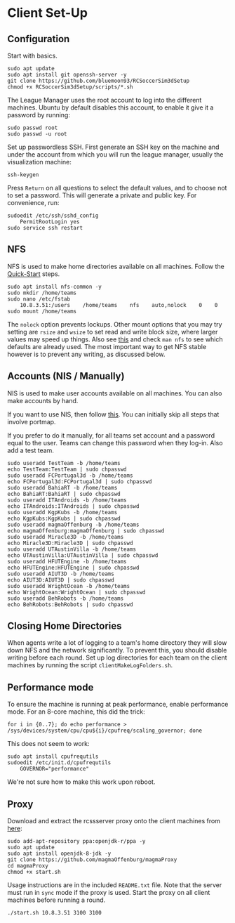 
# Client Set-Up

## Configuration

Start with basics.

	sudo apt update
	sudo apt install git openssh-server -y
	git clone https://github.com/bluemoon93/RCSoccerSim3dSetup
	chmod +x RCSoccerSim3dSetup/scripts/*.sh 

The League Manager uses the root account to log into the different machines. Ubuntu by default disables this account, to enable it give it a password by running:

	sudo passwd root
	sudo passwd -u root

Set up passwordless SSH. First generate an SSH key on the machine and under the account from which you will run the league manager, usually the visualization machine:

	ssh-keygen

Press `Return` on all questions to select the default values, and to choose not to set a password. This will generate a private and public key. For convenience, run:

	sudoedit /etc/ssh/sshd_config
		PermitRootLogin yes
	sudo service ssh restart

## NFS

NFS is used to make home directories available on all machines. Follow the [Quick-Start](https://help.ubuntu.com/community/SettingUpNFSHowTo) steps.

	sudo apt install nfs-common -y
	sudo mkdir /home/teams
	sudo nano /etc/fstab
		10.8.3.51:/users    /home/teams    nfs    auto,nolock    0    0
	sudo mount /home/teams

The `nolock` option prevents lockups. Other mount options that you may try setting are `rsize` and `wsize` to set read and write block size, where larger values may speed up things. Also see [this](http://www.centos.org/docs/5/html/Deployment_Guide-en-US/s1-nfs-client-config-options.html) and check `man nfs` to see which defaults are already used. The most important way to get NFS stable however is to prevent any writing, as discussed below.

## Accounts (NIS / Manually)

NIS is used to make user accounts available on all machines. You can also make accounts by hand.

If you want to use NIS, then follow [this](https://help.ubuntu.com/community/SettingUpNISHowTo). You can initially skip all steps that involve portmap.

If you prefer to do it manually, for all teams set account and a password equal to the user. Teams can change this password when they log-in. Also add a test team.

	sudo useradd TestTeam -b /home/teams
	echo TestTeam:TestTeam | sudo chpasswd
	sudo useradd FCPortugal3d -b /home/teams
	echo FCPortugal3d:FCPortugal3d | sudo chpasswd
	sudo useradd BahiaRT -b /home/teams
	echo BahiaRT:BahiaRT | sudo chpasswd
	sudo useradd ITAndroids -b /home/teams
	echo ITAndroids:ITAndroids | sudo chpasswd
	sudo useradd KgpKubs -b /home/teams
	echo KgpKubs:KgpKubs | sudo chpasswd
	sudo useradd magmaOffenburg -b /home/teams
	echo magmaOffenburg:magmaOffenburg | sudo chpasswd
	sudo useradd Miracle3D -b /home/teams
	echo Miracle3D:Miracle3D | sudo chpasswd
	sudo useradd UTAustinVilla -b /home/teams	
	echo UTAustinVilla:UTAustinVilla | sudo chpasswd
	sudo useradd HFUTEngine -b /home/teams	
	echo HFUTEngine:HFUTEngine | sudo chpasswd
	sudo useradd AIUT3D -b /home/teams	
	echo AIUT3D:AIUT3D | sudo chpasswd
	sudo useradd WrightOcean -b /home/teams	
	echo WrightOcean:WrightOcean | sudo chpasswd
	sudo useradd BehRobots -b /home/teams	
	echo BehRobots:BehRobots | sudo chpasswd

## Closing Home Directories

When agents write a lot of logging to a team's home directory they will slow down NFS and the network significantly. To prevent this, you should disable writing before each round. Set up log directories for each team on the client machines by running the script `clientMakeLogFolders.sh`.

## Performance mode

To ensure the machine is running at peak performance, enable performance mode. For an 8-core machine, this did the trick:

    for i in {0..7}; do echo performance > /sys/devices/system/cpu/cpu${i}/cpufreq/scaling_governor; done

This does not seem to work:

	sudo apt install cpufrequtils
	sudoedit /etc/init.d/cpufrequtils
		GOVERNOR="performance"

We're not sure how to make this work upon reboot.

## Proxy

Download and extract the rcssserver proxy onto the client machines from [here](https://github.com/magmaOffenburg/magmaProxy):

	sudo add-apt-repository ppa:openjdk-r/ppa -y
	sudo apt update
	sudo apt install openjdk-8-jdk -y
	git clone https://github.com/magmaOffenburg/magmaProxy
	cd magmaProxy
	chmod +x start.sh

Usage instructions are in the included `README.txt` file. Note that the server must run in `sync` mode if the proxy is used. Start the proxy on all client machines before running a round.

	./start.sh 10.8.3.51 3100 3100
